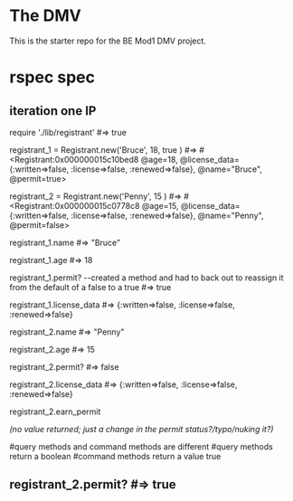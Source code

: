 # The DMV

This is the starter repo for the BE Mod1 DMV project.

# rspec spec

iteration one IP
-------------------------------
require './lib/registrant'
#=> true

registrant_1 = Registrant.new('Bruce', 18, true )
#=> #<Registrant:0x000000015c10bed8 @age=18, @license_data={:written=>false, :license=>false, :renewed=>false}, @name="Bruce", @permit=true>

registrant_2 = Registrant.new('Penny', 15 )
#=> #<Registrant:0x000000015c0778c8 @age=15, @license_data={:written=>false, :license=>false, :renewed=>false}, @name="Penny", @permit=false>

registrant_1.name
#=> "Bruce"

registrant_1.age
#=> 18

registrant_1.permit? --created a method and had to back out to reassign it from the default of a false to a true
#=> true

registrant_1.license_data
#=> {:written=>false, :license=>false, :renewed=>false}

registrant_2.name
#=> "Penny"

registrant_2.age
#=> 15

registrant_2.permit?
#=> false

registrant_2.license_data
#=> {:written=>false, :license=>false, :renewed=>false}

registrant_2.earn_permit

*(no value returned; just a change in the permit status?/typo/nuking it?)*

#query methods and command methods are different
#query methods return a boolean
#command methods return a value
true

registrant_2.permit?
#=> true
---------------------------------------